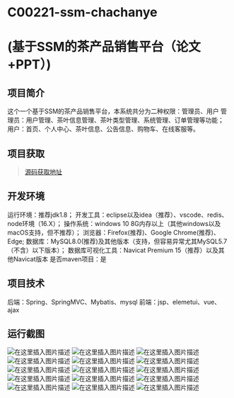 # C00221-ssm-chachanye
# (基于SSM的茶产品销售平台（论文+PPT）)

## 项目简介
这个一个基于SSM的茶产品销售平台，本系统共分为二种权限：管理员、用户
管理员：用户管理、茶叶信息管理、茶叶类型管理、系统管理、订单管理等功能；
用户：首页、个人中心、茶叶信息、公告信息、购物车、在线客服等。


## 项目获取
> [源码获取地址](http://www.manoncode.cn/details?id=221)

 
## 开发环境

运行环境：推荐jdk1.8；
开发工具：eclipse以及idea（推荐）、vscode、redis、node环境（16.X）；
操作系统：windows 10 8G内存以上（其他windows以及macOS支持，但不推荐）；
浏览器：Firefox(推荐)、Google Chrome(推荐)、Edge;
数据库：MySQL8.0(推荐)及其他版本（支持，但容易异常尤其MySQL5.7（不含）以下版本）；
数据库可视化工具：Navicat Premium 15（推荐）以及其他Navicat版本
是否maven项目：是

## 项目技术
 
后端：Spring、SpringMVC、Mybatis、mysql
前端：jsp、elemetui、vue、ajax

## 运行截图
![在这里插入图片描述](https://img-blog.csdnimg.cn/direct/d32d6db6acbc4b8a991ee72ba5996dd3.png#pic_center)
![在这里插入图片描述](https://img-blog.csdnimg.cn/direct/fc209fe11e1d4d5ca9deabb49e79ca96.png#pic_center)
![在这里插入图片描述](https://img-blog.csdnimg.cn/direct/1b177ab73d794c72899bfc105cc4949a.png#pic_center)
![在这里插入图片描述](https://img-blog.csdnimg.cn/direct/165baf261e964dbdae113c33f310724e.png#pic_center)
![在这里插入图片描述](https://img-blog.csdnimg.cn/direct/609a56a2fb4842e489293ee124b356ef.png#pic_center)
![在这里插入图片描述](https://img-blog.csdnimg.cn/direct/426c92927d984809938cc0b56aade40a.png#pic_center)
![在这里插入图片描述](https://img-blog.csdnimg.cn/direct/c1f5bbe1ae9a41478886c988298bd99d.png#pic_center)
![在这里插入图片描述](https://img-blog.csdnimg.cn/direct/60a54ff88abc40eb82961d57cb3c60ff.png#pic_center)
![在这里插入图片描述](https://img-blog.csdnimg.cn/direct/bbc77850ddad4ec9b1ea35687c8b9b24.png#pic_center)
![在这里插入图片描述](https://img-blog.csdnimg.cn/direct/864bfdb568454a4f81644338db4329e6.png#pic_center)
![在这里插入图片描述](https://img-blog.csdnimg.cn/direct/ab038e83592b46fc852bad78e96a66bd.png#pic_center)
![在这里插入图片描述](https://img-blog.csdnimg.cn/direct/eff55b61ce2f471db451c634e5ac9fbd.png#pic_center)
![在这里插入图片描述](https://img-blog.csdnimg.cn/direct/d3c015a528e6479d9bc7d21358925883.png#pic_center)
![在这里插入图片描述](https://img-blog.csdnimg.cn/direct/a9b46d98a0e2479fba9cf13adda4558e.png#pic_center)
![在这里插入图片描述](https://img-blog.csdnimg.cn/direct/fbd3f1a9d62e4e67a8460819bf94f1f3.png#pic_center)

